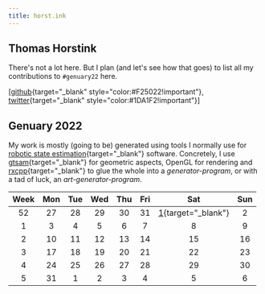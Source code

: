 ```yaml
---
title: horst.ink
---
```


## Thomas Horstink 

There's not a lot here. But I plan (and let's see how that goes) to list all my contributions to `#genuary22` here.

\[[github](https://github.com/thorstink/){target="_blank" style="color:#F25022!important"}, [twitter](https://twitter.com/shroomsrock){target="_blank" style="color:#1DA1F2!important"}\]


## Genuary 2022

My work is mostly (going to be) generated using tools I normally use for [robotic state estimation](https://en.wikipedia.org/wiki/Estimation_theory){target="_blank"} software. Concretely, I use [gtsam](https://github.com/borglab/gtsam){target="_blank"} for geometric aspects, OpenGL for rendering and [rxcpp](https://github.com/ReactiveX/RxCpp){target="_blank"} to glue the whole into a *generator-program*, or with a tad of luck, an *art-generator-program*. 

|Week|Mon|Tue|Wed|Thu|Fri|Sat|Sun|
|:-:|:-:|:-:|:-:|:-:|:-:|:-:|:-:|
|52|27|28|29|30|31|[1](assets/genuary22/1/10000_uniformly_coloured_lines.png){target="_blank"}|2|
|1|3|4|5|6|7|8|9|
|2|10|11|12|13|14|15|16|
|3|17|18|19|20|21|22|23|
|4|24|25|26|27|28|29|30|
|5|31|1|2|3|4|5|6|





